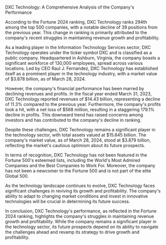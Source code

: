 DXC Technology: A Comprehensive Analysis of the Company's Performance

According to the Fortune 2024 ranking, DXC Technology ranks 294th among the top 500 companies, with a notable decline of 39 positions from the previous year. This change in ranking is primarily attributed to the company's recent struggles in maintaining revenue growth and profitability.

As a leading player in the Information Technology Services sector, DXC Technology operates under the ticker symbol DXC and is classified as a public company. Headquartered in Ashburn, Virginia, the company boasts a significant workforce of 130,000 employees, spread across various locations. Led by CEO Raul J. Fernandez, DXC Technology has established itself as a prominent player in the technology industry, with a market value of $3.878 billion, as of March 28, 2024.

However, the company's financial performance has been marred by declining revenues and profits. In the fiscal year ended March 31, 2023, DXC Technology reported revenues of $14.43 billion, representing a decline of 11.3% compared to the previous year. Furthermore, the company's profits took a hit, with a net loss of $568 million, resulting in a staggering 179.1% decline in profits. This downward trend has raised concerns among investors and has contributed to the company's decline in ranking.

Despite these challenges, DXC Technology remains a significant player in the technology sector, with total assets valued at $15.845 billion. The company's market value, as of March 28, 2024, stood at $3.879 billion, reflecting the market's cautious optimism about its future prospects.

In terms of recognition, DXC Technology has not been featured in the Fortune 500's esteemed lists, including the World's Most Admired Companies and the Best Companies to Work For. Moreover, the company has not been a newcomer to the Fortune 500 and is not part of the elite Global 500.

As the technology landscape continues to evolve, DXC Technology faces significant challenges in reviving its growth and profitability. The company's ability to adapt to changing market conditions and invest in innovative technologies will be crucial in determining its future success.

In conclusion, DXC Technology's performance, as reflected in the Fortune 2024 ranking, highlights the company's struggles in maintaining revenue growth and profitability. While the company remains a significant player in the technology sector, its future prospects depend on its ability to navigate the challenges ahead and revamp its strategy to drive growth and profitability.